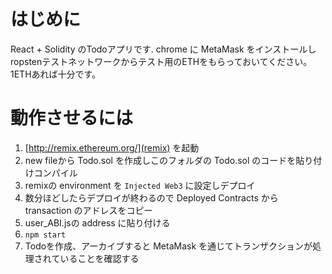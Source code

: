 # はじめに
React + Solidity のTodoアプリです.
chrome に MetaMask をインストールし ropstenテストネットワークからテスト用のETHをもらっておいてください。
1ETHあれば十分です。


# 動作させるには

1. [http://remix.ethereum.org/](remix) を起動
2. new fileから Todo.sol を作成しこのフォルダの Todo.sol のコードを貼り付けコンパイル
3. remixの environment を `Injected Web3` に設定しデプロイ
4. 数分ほどしたらデプロイが終わるので Deployed Contracts から transaction のアドレスをコピー
5. user_ABI.jsの address に貼り付ける
6. `npm start`
7. Todoを作成、アーカイブすると MetaMask を通じてトランザクションが処理されていることを確認する


